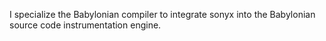 I specialize the Babylonian compiler to integrate sonyx into the Babylonian source code instrumentation engine.